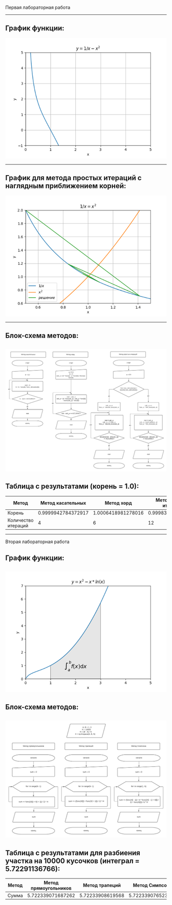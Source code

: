 Первая лабораторная работа
_____
## График функции:
![Alt-текст](https://github.com/AndreyAgeev111/Numerical_Methods/blob/master/res/func.png "График функции")
_____
## График для метода простых итераций с наглядным приближением корней:
![Alt-текст](https://github.com/AndreyAgeev111/Numerical_Methods/blob/master/res/simple_iteration.png "Простые итерации")
_____
## Блок-схема методов:
![Alt-текст](https://github.com/AndreyAgeev111/Numerical_Methods/blob/master/res/flowchart.png "Блок-схема")
-----
## Таблица с результатами (корень = 1.0):
| Метод | Метод касательных | Метод хорд | Метод простых итераций |
| ----- | ----------------- | ---------- | ---------------------- |
| Корень | 0.9999942784372917 | 1.0006418981278016 | 0.9998307889319291 |
| Количество итераций | 4 | 6 | 12 |
-----
Вторая лабораторная работа
## График функции:
![Alt-текст](https://github.com/AndreyAgeev111/Numerical_Methods/blob/master/res/second_lab_plot.png "График функции")
-----
## Блок-схема методов:
![Alt-текст](https://github.com/AndreyAgeev111/Numerical_Methods/blob/master/res/flowchart_2.png "Блок-схема")
-----
## Таблица с результатами для разбиения участка на 10000 кусочков (интеграл = 5.72291136766):
| Метод | Метод прямоугольников | Метод трапеций | Метод Симпсона |
| ----- | ----------------- | ---------- | ---------------------- |
| Сумма | 5.722339071687262 | 5.72233908619568 | 5.722339076523405 |
